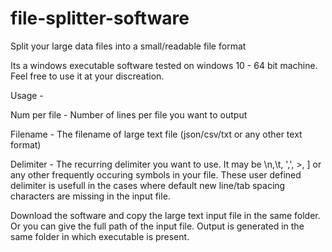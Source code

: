 # file-splitter-software
Split your large data files into a small/readable file format

Its a windows executable software tested on windows 10 - 64 bit machine. Feel free to use it at your discreation.

Usage - 

  Num per file - Number of lines per file you want to output
  
  Filename - The filename of large text file (json/csv/txt or any other text format)
  
  Delimiter - The recurring delimiter you want to use. It may be \n,\t, ',', >, ] or any other frequently occuring symbols in your file. 
              These user defined delimiter is usefull in the cases where default new line/tab spacing characters are missing in the input file.
              
              
Download the software and copy the large text input file in the same folder. Or you can give the full path of the input file. Output is generated in the same folder in which executable is present.
